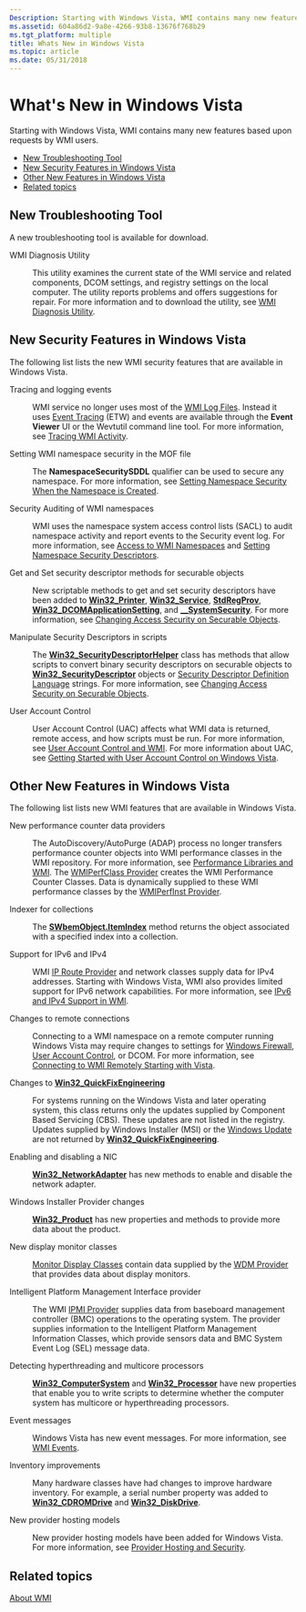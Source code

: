 ```yaml
---
Description: Starting with Windows Vista, WMI contains many new features based upon requests by WMI users.
ms.assetid: 604a86d2-9a8e-4266-93b8-13676f768b29
ms.tgt_platform: multiple
title: Whats New in Windows Vista
ms.topic: article
ms.date: 05/31/2018
---
```


# What's New in Windows Vista

Starting with Windows Vista, WMI contains many new features based upon requests by WMI users.

-   [New Troubleshooting Tool](#new-troubleshooting-tool)
-   [New Security Features in Windows Vista](#new-security-features-in-windows-vista)
-   [Other New Features in Windows Vista](#other-new-features-in-windows-vista)
-   [Related topics](#related-topics)

## New Troubleshooting Tool

A new troubleshooting tool is available for download.

<dl> <dt>

<span id="WMI_Diagnosis_Utility"></span><span id="wmi_diagnosis_utility"></span><span id="WMI_DIAGNOSIS_UTILITY"></span>WMI Diagnosis Utility
</dt> <dd>

This utility examines the current state of the WMI service and related components, DCOM settings, and registry settings on the local computer. The utility reports problems and offers suggestions for repair. For more information and to download the utility, see [WMI Diagnosis Utility](https://www.microsoft.com/downloads/en/details.aspx?familyid=d7ba3cd6-18d1-4d05-b11e-4c64192ae97d&displaylang=en).

</dd> </dl>

## New Security Features in Windows Vista

The following list lists the new WMI security features that are available in Windows Vista.

<dl> <dt>

<span id="Tracing_and_logging_events"></span><span id="tracing_and_logging_events"></span><span id="TRACING_AND_LOGGING_EVENTS"></span>Tracing and logging events
</dt> <dd>

WMI service no longer uses most of the [WMI Log Files](wmi-log-files.md). Instead it uses [Event Tracing](https://docs.microsoft.com/windows/desktop/ETW/event-tracing-portal) (ETW) and events are available through the **Event Viewer** UI or the Wevtutil command line tool. For more information, see [Tracing WMI Activity](tracing-wmi-activity.md).

</dd> <dt>

<span id="Setting_WMI_namespace_security_in_the_MOF_file"></span><span id="setting_wmi_namespace_security_in_the_mof_file"></span><span id="SETTING_WMI_NAMESPACE_SECURITY_IN_THE_MOF_FILE"></span>Setting WMI namespace security in the MOF file
</dt> <dd>

The **NamespaceSecuritySDDL** qualifier can be used to secure any namespace. For more information, see [Setting Namespace Security When the Namespace is Created](setting-namespace-security-when-the-namespace-is-created.md).

</dd> <dt>

<span id="Security_Auditing_of_WMI_namespaces"></span><span id="security_auditing_of_wmi_namespaces"></span><span id="SECURITY_AUDITING_OF_WMI_NAMESPACES"></span>Security Auditing of WMI namespaces
</dt> <dd>

WMI uses the namespace system access control lists (SACL) to audit namespace activity and report events to the Security event log. For more information, see [Access to WMI Namespaces](access-to-wmi-namespaces.md) and [Setting Namespace Security Descriptors](setting-namespace-security-descriptors.md).

</dd> <dt>

<span id="Get_and_Set_security_descriptor_methods_for_securable_objects"></span><span id="get_and_set_security_descriptor_methods_for_securable_objects"></span><span id="GET_AND_SET_SECURITY_DESCRIPTOR_METHODS_FOR_SECURABLE_OBJECTS"></span>Get and Set security descriptor methods for securable objects
</dt> <dd>

New scriptable methods to get and set security descriptors have been added to [**Win32\_Printer**](https://docs.microsoft.com/windows/desktop/CIMWin32Prov/win32-printer), [**Win32\_Service**](https://docs.microsoft.com/windows/desktop/CIMWin32Prov/win32-service), [**StdRegProv**](https://docs.microsoft.com/previous-versions/windows/desktop/regprov/stdregprov), [**Win32\_DCOMApplicationSetting**](https://docs.microsoft.com/windows/desktop/CIMWin32Prov/win32-dcomapplicationsetting), and [**\_\_SystemSecurity**](--systemsecurity.md). For more information, see [Changing Access Security on Securable Objects](changing-access-security-on-securable-objects.md).

</dd> <dt>

<span id="Manipulate_Security_Descriptors_in_scripts"></span><span id="manipulate_security_descriptors_in_scripts"></span><span id="MANIPULATE_SECURITY_DESCRIPTORS_IN_SCRIPTS"></span>Manipulate Security Descriptors in scripts
</dt> <dd>

The [**Win32\_SecurityDescriptorHelper**](https://docs.microsoft.com/previous-versions/windows/desktop/secrcw32prov/win32-securitydescriptorhelper) class has methods that allow scripts to convert binary security descriptors on securable objects to [**Win32\_SecurityDescriptor**](https://docs.microsoft.com/previous-versions/windows/desktop/secrcw32prov/win32-securitydescriptor) objects or [Security Descriptor Definition Language](https://docs.microsoft.com/windows/desktop/SecAuthZ/security-descriptor-definition-language) strings. For more information, see [Changing Access Security on Securable Objects](changing-access-security-on-securable-objects.md).

</dd> <dt>

<span id="User_Account_Control"></span><span id="user_account_control"></span><span id="USER_ACCOUNT_CONTROL"></span>User Account Control
</dt> <dd>

User Account Control (UAC) affects what WMI data is returned, remote access, and how scripts must be run. For more information, see [User Account Control and WMI](user-account-control-and-wmi.md). For more information about UAC, see [Getting Started with User Account Control on Windows Vista](https://support.microsoft.com/en-us/help/922708/how-to-use-user-account-control-uac-in-windows-vista).

</dd> </dl>

## Other New Features in Windows Vista

The following list lists new WMI features that are available in Windows Vista.

<dl> <dt>

<span id="New_performance_counter_data_providers"></span><span id="new_performance_counter_data_providers"></span><span id="NEW_PERFORMANCE_COUNTER_DATA_PROVIDERS"></span>New performance counter data providers
</dt> <dd>

The AutoDiscovery/AutoPurge (ADAP) process no longer transfers performance counter objects into WMI performance classes in the WMI repository. For more information, see [Performance Libraries and WMI](performance-libraries-and-wmi.md). The [WMIPerfClass Provider](wmiperfclass-provider.md) creates the WMI Performance Counter Classes. Data is dynamically supplied to these WMI performance classes by the [WMIPerfInst Provider](wmiperfinst-provider.md).

</dd> <dt>

<span id="Indexer_for_collections"></span><span id="indexer_for_collections"></span><span id="INDEXER_FOR_COLLECTIONS"></span>Indexer for collections
</dt> <dd>

The [**SWbemObject.ItemIndex**](swbemobjectset-itemindex.md) method returns the object associated with a specified index into a collection.

</dd> <dt>

<span id="Support_for_IPv6_and_IPv4"></span><span id="support_for_ipv6_and_ipv4"></span><span id="SUPPORT_FOR_IPV6_AND_IPV4"></span>Support for IPv6 and IPv4
</dt> <dd>

WMI [IP Route Provider](https://docs.microsoft.com/previous-versions/windows/desktop/wmiiprouteprov/ip-route-provider) and network classes supply data for IPv4 addresses. Starting with Windows Vista, WMI also provides limited support for IPv6 network capabilities. For more information, see [IPv6 and IPv4 Support in WMI](ipv6-and-ipv4-support-in-wmi.md).

</dd> <dt>

<span id="Changes_to_remote_connections"></span><span id="changes_to_remote_connections"></span><span id="CHANGES_TO_REMOTE_CONNECTIONS"></span>Changes to remote connections
</dt> <dd>

Connecting to a WMI namespace on a remote computer running Windows Vista may require changes to settings for [Windows Firewall](https://www.microsoft.com/technet/itsolutions/network/wf/default.mspx), [User Account Control](https://technet.microsoft.com/En-US/WindowsVista/aa905108.aspx), or DCOM. For more information, see [Connecting to WMI Remotely Starting with Vista](connecting-to-wmi-remotely-starting-with-vista.md).

</dd> <dt>

<span id="Changes_to_________Win32_QuickFixEngineering"></span><span id="changes_to_________win32_quickfixengineering"></span><span id="CHANGES_TO_________WIN32_QUICKFIXENGINEERING"></span>Changes to [**Win32\_QuickFixEngineering**](https://docs.microsoft.com/windows/desktop/CIMWin32Prov/win32-quickfixengineering)
</dt> <dd>

For systems running on the Windows Vista and later operating system, this class returns only the updates supplied by Component Based Servicing (CBS). These updates are not listed in the registry. Updates supplied by Windows Installer (MSI) or the [Windows Update](https://update.microsoft.com/microsoftupdate/v6/default.aspx?ln=en-us) are not returned by [**Win32\_QuickFixEngineering**](https://docs.microsoft.com/windows/desktop/CIMWin32Prov/win32-quickfixengineering).

</dd> <dt>

<span id="Enabling_and_disabling_a_NIC"></span><span id="enabling_and_disabling_a_nic"></span><span id="ENABLING_AND_DISABLING_A_NIC"></span>Enabling and disabling a NIC
</dt> <dd>

[**Win32\_NetworkAdapter**](https://docs.microsoft.com/windows/desktop/CIMWin32Prov/win32-networkadapter) has new methods to enable and disable the network adapter.

</dd> <dt>

<span id="Windows_Installer_Provider_changes"></span><span id="windows_installer_provider_changes"></span><span id="WINDOWS_INSTALLER_PROVIDER_CHANGES"></span>Windows Installer Provider changes
</dt> <dd>

[**Win32\_Product**](https://docs.microsoft.com/previous-versions/windows/desktop/legacy/aa394378(v=vs.85)) has new properties and methods to provide more data about the product.

</dd> <dt>

<span id="New_display_monitor_classes"></span><span id="new_display_monitor_classes"></span><span id="NEW_DISPLAY_MONITOR_CLASSES"></span>New display monitor classes
</dt> <dd>

[Monitor Display Classes](https://docs.microsoft.com/windows/desktop/WmiCoreProv/wmi-core-provider-) contain data supplied by the [WDM Provider](https://docs.microsoft.com/windows/desktop/WmiCoreProv/wdm-provider) that provides data about display monitors.

</dd> <dt>

<span id="Intelligent_Platform_Management_Interface_provider"></span><span id="intelligent_platform_management_interface_provider"></span><span id="INTELLIGENT_PLATFORM_MANAGEMENT_INTERFACE_PROVIDER"></span>Intelligent Platform Management Interface provider
</dt> <dd>

The WMI [IPMI Provider](https://docs.microsoft.com/previous-versions/windows/desktop/ipmiprv/ipmi-provider) supplies data from baseboard management controller (BMC) operations to the operating system. The provider supplies information to the Intelligent Platform Management Information Classes, which provide sensors data and BMC System Event Log (SEL) message data.

</dd> <dt>

<span id="Detecting_hyperthreading_and_multicore_processors"></span><span id="detecting_hyperthreading_and_multicore_processors"></span><span id="DETECTING_HYPERTHREADING_AND_MULTICORE_PROCESSORS"></span>Detecting hyperthreading and multicore processors
</dt> <dd>

[**Win32\_ComputerSystem**](https://docs.microsoft.com/windows/desktop/CIMWin32Prov/win32-computersystem) and [**Win32\_Processor**](https://docs.microsoft.com/windows/desktop/CIMWin32Prov/win32-processor) have new properties that enable you to write scripts to determine whether the computer system has multicore or hyperthreading processors.

</dd> <dt>

<span id="Event_messages"></span><span id="event_messages"></span><span id="EVENT_MESSAGES"></span>Event messages
</dt> <dd>

Windows Vista has new event messages. For more information, see [WMI Events](wmi-events.md).

</dd> <dt>

<span id="Inventory_improvements"></span><span id="inventory_improvements"></span><span id="INVENTORY_IMPROVEMENTS"></span>Inventory improvements
</dt> <dd>

Many hardware classes have had changes to improve hardware inventory. For example, a serial number property was added to [**Win32\_CDROMDrive**](https://docs.microsoft.com/windows/desktop/CIMWin32Prov/win32-cdromdrive) and [**Win32\_DiskDrive**](https://docs.microsoft.com/windows/desktop/CIMWin32Prov/win32-diskdrive).

</dd> <dt>

<span id="New_provider_hosting_models"></span><span id="new_provider_hosting_models"></span><span id="NEW_PROVIDER_HOSTING_MODELS"></span>New provider hosting models
</dt> <dd>

New provider hosting models have been added for Windows Vista. For more information, see [Provider Hosting and Security](provider-hosting-and-security.md).

</dd> </dl>

## Related topics

<dl> <dt>

[About WMI](about-wmi.md)
</dt> </dl>

 

 



